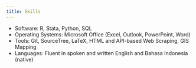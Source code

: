 ```yaml
---
title: Skills
---
```


- Software: R, Stata, Python, SQL
- Operating Systems: Microsoft Office (Excel, Outlook, PowerPoint, Word)
- Tools: Git, SourceTree, LaTeX, HTML and API-based Web Scraping, GIS Mapping
- Languages: Fluent in spoken and written English and Bahasa Indonesia (native)
